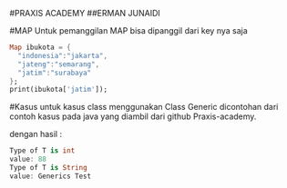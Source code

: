 #PRAXIS ACADEMY
##ERMAN JUNAIDI


#MAP
Untuk pemanggilan MAP bisa dipanggil dari key nya saja
```dart
Map ibukota = {
  "indonesia":"jakarta",
  "jateng":"semarang",
  "jatim":"surabaya"
};
print(ibukota['jatim']);


```

#Kasus
untuk kasus class menggunakan Class Generic dicontohan dari contoh kasus pada java yang diambil dari github Praxis-academy.

dengan hasil :

```dart
Type of T is int
value: 88
Type of T is String
value: Generics Test
```